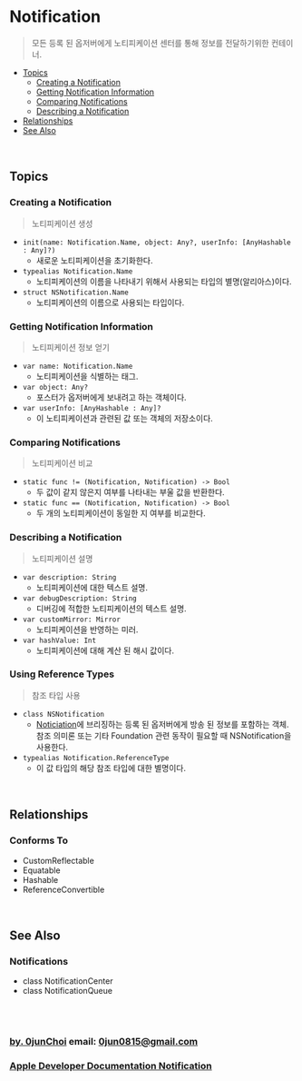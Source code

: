 # Notification
> 모든 등록 된 옵저버에게 노티피케이션 센터를 통해 정보를 전달하기위한 컨테이너.


* [Topics](#topics)
    * [Creating a Notification](#creating-a-notification)
    * [Getting Notification Information](#getting-notification-information)
    * [Comparing Notifications](#comparing-notifications)
    * [Describing a Notification](#describing-a-notification)
* [Relationships](#relationships)
* [See Also](#see-also)


&nbsp;
## Topics
### Creating a Notification
> 노티피케이션 생성

* `init(name: Notification.Name, object: Any?, userInfo: [AnyHashable : Any]?)`
    * 새로운 노티피케이션을 초기화한다.
* `typealias Notification.Name`
    * 노티피케이션의 이름을 나타내기 위해서 사용되는 타입의 별명(알리아스)이다.
* `struct NSNotification.Name`
    * 노티피케이션의 이름으로 사용되는 타입이다.
    

### Getting Notification Information
> 노티피케이션 정보 얻기

* `var name: Notification.Name`
    * 노티피케이션을 식별하는 태그.
* `var object: Any?`
    * 포스터가 옵저버에게 보내려고 하는 객체이다.
* `var userInfo: [AnyHashable : Any]?`
    * 이 노티피케이션과 관련된 값 또는 객체의 저장소이다.
    

### Comparing Notifications
> 노티피케이션 비교

* `static func != (Notification, Notification) -> Bool`
    * 두 값이 같지 않은지 여부를 나타내는 부울 값을 반환한다.
* `static func == (Notification, Notification) -> Bool`
    * 두 개의 노티피케이션이 동일한 지 여부를 비교한다.
    

### Describing a Notification
> 노티피케이션 설명

* `var description: String`
    * 노티피케이션에 대한 텍스트 설명.
* `var debugDescription: String`
    * 디버깅에 적합한 노티피케이션의 텍스트 설명.
* `var customMirror: Mirror`
    * 노티피케이션을 반영하는 미러.
* `var hashValue: Int`
    * 노티피케이션에 대해 계산 된 해시 값이다.
    

### Using Reference Types
> 참조 타입 사용

* `class NSNotification`
    * [Noticiation](https://developer.apple.com/documentation/foundation/notification)에 브리징하는 등록 된 옵저버에게 방송 된 정보를 포함하는 객체. 참조 의미론 또는 기타 Foundation 관련 동작이 필요할 때 NSNotification을 사용한다.
* `typealias Notification.ReferenceType`
    * 이 값 타입의 해당 참조 타입에 대한 별명이다.


&nbsp;    
## Relationships
### Conforms To
* CustomReflectable
* Equatable
* Hashable
* ReferenceConvertible


&nbsp;    
## See Also
### Notifications
* class NotificationCenter
* class NotificationQueue


&nbsp;      
&nbsp;      
### [by. 0junChoi](https://github.com/0jun0815) email: <0jun0815@gmail.com>
### [Apple Developer Documentation Notification](https://developer.apple.com/documentation/foundation/notification)

